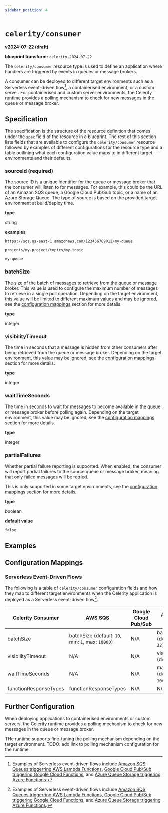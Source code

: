 ```yaml
---
sidebar_position: 4
---
```


# `celerity/consumer`

**v2024-07-22 (draft)**

**blueprint transform:** `celerity-2024-07-22`

The `celerity/consumer` resource type is used to define an application where handlers are triggered by events in queues or message brokers.

A consumer can be deployed to different target environments such as a Serverless event-driven flow[^1], a containerised environment, or a custom server.
For containerised and custom server environments, the Celerity runtime provides a polling mechanism to check for new messages in the queue or message broker.

## Specification

The specification is the structure of the resource definition that comes under the `spec` field of the resource in a blueprint.
The rest of this section lists fields that are available to configure the `celerity/consumer` resource followed by examples of different configurations for the resource type and a table outlining what each configuration value maps to in different target environments and their defaults.

### sourceId (required)

The source ID is a unique identifier for the queue or message broker that the consumer will listen to for messages.
For example, this could be the URL of an Amazon SQS queue, a Google Cloud Pub/Sub topic, or a name of an Azure Storage Queue.
The type of source is based on the provided target environment at build/deploy time.

**type**

string

**examples**

`https://sqs.us-east-1.amazonaws.com/123456789012/my-queue`

`projects/my-project/topics/my-topic`

`my-queue`

### batchSize

The size of the batch of messages to retrieve from the queue or message broker.
This value is used to configure the maximum number of messages to retrieve in a single poll operation.
Depending on the target environment, this value will be limited to different maximum values and may be ignored, see the [configuration mappings](#configuration-mappings) section for more details.

**type**

integer

### visibilityTimeout

The time in seconds that a message is hidden from other consumers after being retrieved from the queue or message broker.
Depending on the target environment, this value may be ignored, see the [configuration mappings](#configuration-mappings) section for more details.

**type**

integer

### waitTimeSeconds

The time in seconds to wait for messages to become available in the queue or message broker before polling again.
Depending on the target environment, this value may be ignored, see the [configuration mappings](#configuration-mappings) section for more details.

**type**

integer

### partialFailures

Whether partial failure reporting is supported.
When enabled, the consumer will report partial failures to the source queue or message broker,
meaning that only failed messages will be retried.

This is only supported in some target environments, see the [configuration mappings](#configuration-mappings) section for more details.

**type**

boolean

**default value**

`false`

## Examples


## Configuration Mappings

### Serverless Event-Driven Flows

The following is a table of `celerity/consumer` configuration fields and how they map to different target environments when the Celerity application is deployed as a Serverless event-driven flow[^1].

Celerity Consumer      | AWS SQS                                                  | Google Cloud Pub/Sub         | Azure Storage Queue
---------------------- | -------------------------------------------------------- | ---------------------------- | -------------------
batchSize              | batchSize (default: `10`, min: `1`, max: `10000`)        | N/A                          | batchSize (default: `16`, max: `32`)
visibilityTimeout      | N/A                                                      | N/A                          | visibilityTimeout (default: `0s`)
waitTimeSeconds        | N/A                                                      | N/A                          | maxPollingInterval (default: `60s`, min: `100ms`)
functionResponseTypes  | functionResponseTypes                                    | N/A                          | N/A


## Further Configuration

When deploying applications to containerised environments or custom servers, the Celerity runtime provides a polling mechanism to check for new messages in the queue or message broker.

THe runtime supports fine-tuning the polling mechanism depending on the target environment.
TODO: add link to polling mechanism configuration for the runtime

[^1]: Examples of Serverless event-driven flows include [Amazon SQS Queues triggerring AWS Lambda Functions](https://docs.aws.amazon.com/lambda/latest/dg/with-sqs.html), [Google Cloud Pub/Sub triggering Google Cloud Functions](https://cloud.google.com/functions/docs/calling/pubsub), and [Azure Queue Storage triggering Azure Functions](https://learn.microsoft.com/en-us/azure/azure-functions/functions-bindings-storage-queue-trigger?tabs=python-v2%2Cisolated-process%2Cnodejs-v4%2Cextensionv5&pivots=programming-language-typescript).
